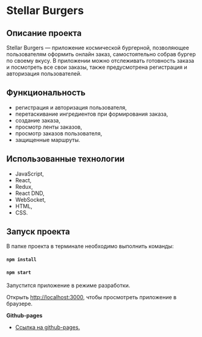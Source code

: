 # Stellar Burgers

## Описание проекта

Stellar Burgers — приложение космической бургерной, позволяющее пользователям оформить онлайн заказ, самостоятельно собрав бургер по своему вкусу. В приложении можно отслеживать готовность заказа и посмотреть все свои заказы, также предусмотрена регистрация и авторизация пользователей.

## Функциональность

- регистрация и авторизация пользователя,
- перетаскивание ингредиентов при формирования заказа,
- создание заказа,
- просмотр ленты заказов,
- просмотр заказов пользователя,
- защищенные маршруты.

## Использованные технологии

- JavaScript,
- React,
- Redux,
- React DND,
- WebSocket,
- HTML,
- CSS.

## Запуск проекта

В папке проекта в терминале необходимо выполнить команды:

#### `npm install`

#### `npm start`

Запустится приложение в режиме разработки.

Открыть [http://localhost:3000](http://localhost:3000), чтобы просмотреть приложение в браузере.

**Github-pages**

- [Ссылка на github-pages.](https://stern-ritter.github.io/stellar-burgers)
